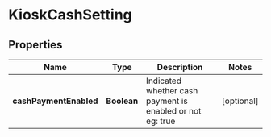 
# KioskCashSetting

## Properties
Name | Type | Description | Notes
------------ | ------------- | ------------- | -------------
**cashPaymentEnabled** | **Boolean** | Indicated whether cash payment is enabled or not eg: true |  [optional]



